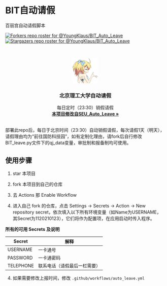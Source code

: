 # BIT自动请假

百丽宫自动请假脚本

<!-- PROJECT SHIELDS -->

[![Forkers repo roster for @YoungKlaus/BIT_Auto_Leave](https://reporoster.com/forks/YoungKlaus/BIT_Auto_Leave)](https://github.com/YoungKlaus/BIT_Auto_Leave/network/members)
[![Stargazers repo roster for @YoungKlaus/BIT_Auto_Leave](https://reporoster.com/stars/YoungKlaus/BIT_Auto_Leave)](https://github.com/YoungKlaus/BIT_Auto_Leave/stargazers)

<!-- PROJECT LOGO -->
<br />

<p align="center">
  <a>
    <img src="Sticker_ (9).png" alt="Logo" width="80" height="80">
  </a>

  <h3 align="center">北京理工大学自动请假</h3>
  <p align="center">
    每日定时（23:30）销假请假
    <br />
    <a href="https://github.com/quzard/SEU_Auto_Leave"><strong>本项目修改自SEU_Auto_Leave »</strong></a>
    <br />
    <br />
  </p>

</p>


部署此repo后，每日于北京时间（23:30）自动销假请假，每次请假1天（明天），请假理由均为“前往国防科技园”，如有定制化理由，请fork后自行修改BIT_leave.py文件下的qj_data变量，审批制和报备制均可使用。

## 使用步骤
1. star 本项目

2. fork 本项目到自己的仓库

3. 去 Actions 那 Enable Workflow

4. 进入自己 fork 的仓库，点击 Settings -> Secrets -> Action -> New repository secret，依次填入以下所有环境变量（如Name为USERNAME，其Secret为1120210123），它们将作为配置项，在应用启动时传入程序。

**所有的可用 Secrets 及说明**

| Secret     | 解释                                                         |
| ---------- | ------------------------------------------------------------ |
| USERNAME   | 一卡通号                                                     |
| PASSWORD   | 一卡通密码                                                   |
| TELEPHONE  | 联系电话（请假最后一栏需要）                                                   |

4. 如果需要修改上报时间，修改 `.github/workflows/auto_leave.yml`
